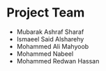 # Project Team
- Mubarak Ashraf Sharaf
- Ismaeel Said Alsharehy
- Mohammed Ali Mahyoob
- Mohammed Nabeel
- Mohammed Redwan Hassan
